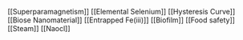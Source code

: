 [[Superparamagnetism]]
[[Elemental Selenium]]
[[Hysteresis Curve]]
[[Biose Nanomaterial]]
[[Entrapped Fe(iii)]]
[[Biofilm]]
[[Food safety]]
[[Steam]]
[[Naocl]]
